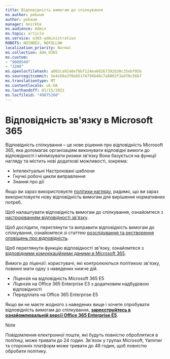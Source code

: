 ```yaml
---
title: Відповідність вимогам до спілкування
ms.author: pebaum
author: pebaum
manager: mnirkhe
ms.audience: Admin
ms.topic: article
ms.service: o365-administration
ROBOTS: NOINDEX, NOFOLLOW
localization_priority: Normal
ms.collection: Adm_O365
ms.custom:
- "9000549"
- "3208"
ms.openlocfilehash: a002ca92a0ef8bf124ea66267392b30c35ebf95b
ms.sourcegitcommit: 5e4c60a3f0eb51f4794b40c7a8802f3ad70c56b7
ms.translationtype: MT
ms.contentlocale: uk-UA
ms.lasthandoff: 01/15/2021
ms.locfileid: "49875160"
---
```

# <a name="communication-compliance-in-microsoft-365"></a>Відповідність зв'язку в Microsoft 365

Відповідність спілкування – це нове рішення про відповідність Microsoft 365, яка допомагає організаціям виконувати відповідні вимоги до відповідності і мінімізувати ризики зв'язку Вона базується на функції нагляду та містить нові додаткові можливості, зокрема:

- Інтелектуальні Настроювані шаблони
- Гнучкі робочі цикли виправлення
- Знання про дії

Якщо ви зараз використовуєте [політики нагляду](https://docs.microsoft.com/microsoft-365/compliance/supervision-policies), радимо, що ви зараз використовуєте нову відповідність вимогам для вирішення нормативних потреб.

Щоб налаштувати відповідність вимогам до спілкування, ознайомтеся з [настроюванням відповідності зв'язку](https://docs.microsoft.com/microsoft-365/compliance/communication-compliance-configure).

Щоб дослідити, переглянути та виправити відповідність вимогам до спілкування, ознайомтеся зі статтею [розслідування та рестворення оповіщень про відповідність](https://docs.microsoft.com/microsoft-365/compliance/communication-compliance-investigate-remediate).

Щоб переглянути функцію відповідності зв'язку, ознайомтеся з [відповідними комунікаційними даними в Microsoft 365](https://docs.microsoft.com/microsoft-365/compliance/communication-compliance).

Вимоги до ліцензії: користувачі, які контролюються політикою зв'язку, повинні мати одну з наведених нижче дій.

- Ліцензія на відповідність Microsoft 365 E5
- Ліцензія на Office 365 Enterprise E3 з додатковим надбудовою відповідності
- Передплата на Office 365 Enterprise E5

Якщо ви не маєте жодного з наведених вище і хочете спробувати відповідність вимогам до спілкування, **[зареєструйтесь в ознайомлювальній версії Office 365 Enterprise E5](https://go.microsoft.com/fwlink/p/?LinkID=698279)**.

> [!NOTE]
> Повідомлення електронної пошти, які будуть повністю оброблятися в політиці, може тривати до 24 годин. Зв'язок у групах Microsoft, Yammer та сторонніх платформ може тривати до 48 годин, щоб повністю обробити політику.
